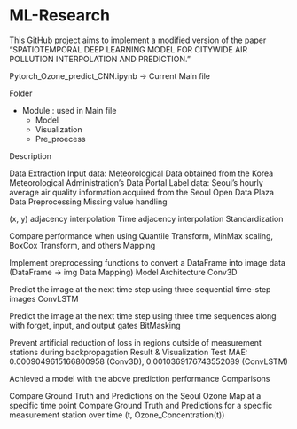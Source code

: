 # ML-Research

This GitHub project aims to implement a modified version of the paper “SPATIOTEMPORAL DEEP LEARNING MODEL FOR CITYWIDE AIR POLLUTION INTERPOLATION AND PREDICTION.”

Pytorch_Ozone_predict_CNN.ipynb -> Current Main file

Folder
- Module : used in Main file
  - Model
  - Visualization
  - Pre_proecess
 
Description

Data Extraction
Input data: Meteorological Data obtained from the Korea Meteorological Administration’s Data Portal
Label data: Seoul’s hourly average air quality information acquired from the Seoul Open Data Plaza
Data Preprocessing
Missing value handling

(x, y) adjacency interpolation
Time adjacency interpolation
Standardization

Compare performance when using Quantile Transform, MinMax scaling, BoxCox Transform, and others
Mapping

Implement preprocessing functions to convert a DataFrame into image data (DataFrame → img Data Mapping)
Model Architecture
Conv3D

Predict the image at the next time step using three sequential time-step images
ConvLSTM

Predict the image at the next time step using three time sequences along with forget, input, and output gates
BitMasking

Prevent artificial reduction of loss in regions outside of measurement stations during backpropagation
Result & Visualization
Test MAE: 0.0009049615166800958 (Conv3D), 0.0010369176743552089 (ConvLSTM)

Achieved a model with the above prediction performance
Comparisons

Compare Ground Truth and Predictions on the Seoul Ozone Map at a specific time point
Compare Ground Truth and Predictions for a specific measurement station over time (t, Ozone_Concentration(t))
